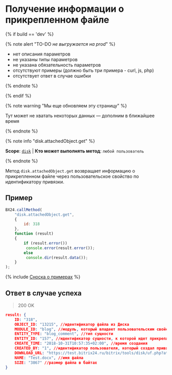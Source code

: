 # Получение информации о прикрепленном файле

{% if build == 'dev' %}

{% note alert "TO-DO _не выгружается на prod_" %}

- нет описания параметров
- не указаны типы параметров
- не указана обязательность параметров
- отсутствуют примеры (должно быть три примера - curl, js, php)
- отсутствует ответ в случае ошибки

{% endnote %}

{% endif %}

{% note warning "Мы еще обновляем эту страницу" %}

Тут может не хватать некоторых данных — дополним в ближайшее время

{% endnote %}

{% note info "disk.attachedObject.get" %}

**Scope**: [`disk`](../../scopes/permissions.md) | **Кто может выполнять метод**: `любой пользователь`

{% endnote %}

Метод `disk.attachedObject.get` возвращает информацию о прикрепленном файле через пользовательское свойство по идентификатору привязки. 

## Пример

```js
BX24.callMethod(
    "disk.attachedObject.get",
    {
        id: 318
    },
    function (result)
    {
        if (result.error())
         console.error(result.error());
        else
         console.dir(result.data());
    }
);
```
{% include [Сноска о примерах](../../../_includes/examples.md) %}

## Ответ в случае успеха

> 200 OK

```json
result: {
    ID: "318",
    OBJECT_ID: "13215", //идентификатор файла из Диска
    MODULE_ID: "blog", //модуль, который владеет пользовательским свойством
    ENTITY_TYPE: "blog_comment", //тип сущности
    ENTITY_ID: "157", //идентификатор сущности, к которой идет прикрепление
    CREATE_TIME: "2018-10-31T10:57:35+02:00", //время создания
    CREATED_BY: "1", //идентификатор пользователя, который создал привязку
    DOWNLOAD_URL: "https://test.bitrix24.ru/bitrix/tools/disk/uf.php?attachedId=318&auth%5Baplogin%5D=1&auth%5Bap%5D=******&action=download&ncc=1",
    NAME: "Test.docx", //имя файла
    SIZE: "3867" //размер файла в байтах
}
```